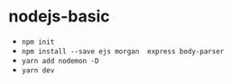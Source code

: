 # nodejs-basic

- `npm init`
- `npm install --save ejs morgan  express body-parser`
- `yarn add nodemon -D`
- `yarn dev`


